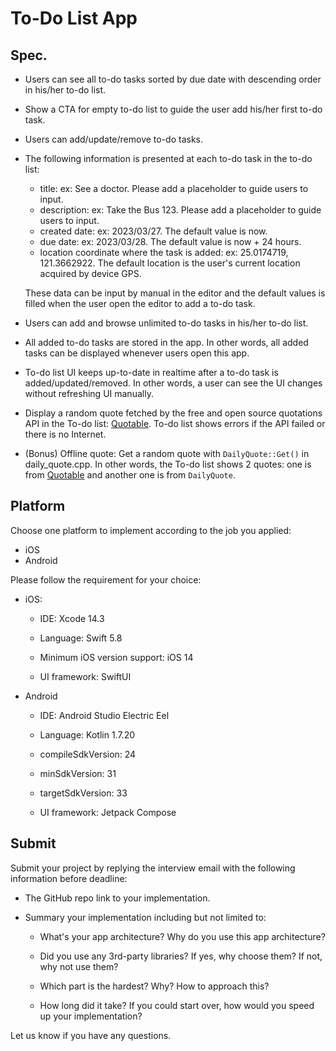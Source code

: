 # To-Do List App

## Spec.

- Users can see all to-do tasks sorted by due date with descending order in his/her to-do list.
- Show a CTA for empty to-do list to guide the user add his/her first to-do task.
- Users can add/update/remove to-do tasks.
- The following information is presented at each to-do task in the to-do list:
  - title: ex: See a doctor. Please add a placeholder to guide users to input.
  - description: ex: Take the Bus 123. Please add a placeholder to guide users to input.
  - created date: ex: 2023/03/27. The default value is now.
  - due date: ex: 2023/03/28. The default value is now + 24 hours.
  - location coordinate where the task is added: ex: 25.0174719, 121.3662922. The default location is the user's current location acquired by device GPS.
  
  These data can be input by manual in the editor and the default values is filled when the user open the editor to add a to-do task.
  
- Users can add and browse unlimited to-do tasks in his/her to-do list.
- All added to-do tasks are stored in the app. In other words, all added tasks can be displayed whenever users open this app.
- To-do list UI keeps up-to-date in realtime after a to-do task is added/updated/removed. In other words, a user can see the UI changes without refreshing UI manually.
- Display a random quote fetched by the free and open source quotations API in the To-do list: [Quotable](https://github.com/lukePeavey/quotable). To-do list shows errors if the API failed or there is no Internet.
- (Bonus) Offline quote: Get a random quote with `DailyQuote::Get()` in daily_quote.cpp. In other words, the To-do list shows 2 quotes: one is from [Quotable](https://github.com/lukePeavey/quotable) and another one is from `DailyQuote`.

## Platform

Choose one platform to implement according to the job you applied:

- iOS
- Android

Please follow the requirement for your choice:

- iOS:

  - IDE: Xcode 14.3

  - Language: Swift 5.8

  - Minimum iOS version support: iOS 14
  
  - UI framework: SwiftUI
  
- Android

  - IDE: Android Studio Electric Eel
  
  - Language: Kotlin 1.7.20
  
  - compileSdkVersion: 24
  
  - minSdkVersion: 31
  
  - targetSdkVersion: 33

  - UI framework: Jetpack Compose

## Submit

Submit your project by replying the interview email with the following information before deadline:

- The GitHub repo link to your implementation.

- Summary your implementation including but not limited to:
  
  - What's your app architecture? Why do you use this app architecture?
  
  - Did you use any 3rd-party libraries? If yes, why choose them? If not, why not use them?
  
  - Which part is the hardest? Why? How to approach this?

  - How long did it take? If you could start over, how would you speed up your implementation?

Let us know if you have any questions.
